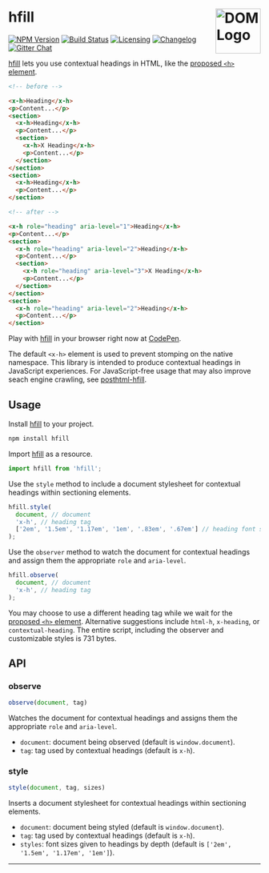 # hfill [<img src="https://resources.whatwg.org/logo-dom.svg" alt="DOM Logo" width="90" height="90" align="right">][hfill]

[![NPM Version][npm-img]][npm-url]
[![Build Status][cli-img]][cli-url]
[![Licensing][lic-img]][lic-url]
[![Changelog][log-img]][log-url]
[![Gitter Chat][git-img]][git-url]

[hfill] lets you use contextual headings in HTML, like the [proposed `<h>` element].

```html
<!-- before -->

<x-h>Heading</x-h>
<p>Content...</p>
<section>
  <x-h>Heading</x-h>
  <p>Content...</p>
  <section>
    <x-h>X Heading</x-h>
    <p>Content...</p>
  </section>
</section>
<section>
  <x-h>Heading</x-h>
  <p>Content...</p>
</section>

<!-- after -->

<x-h role="heading" aria-level="1">Heading</x-h>
<p>Content...</p>
<section>
  <x-h role="heading" aria-level="2">Heading</x-h>
  <p>Content...</p>
  <section>
    <x-h role="heading" aria-level="3">X Heading</x-h>
    <p>Content...</p>
  </section>
</section>
<section>
  <x-h role="heading" aria-level="2">Heading</x-h>
  <p>Content...</p>
</section>
```

Play with [hfill] in your browser right now at [CodePen].

The default `<x-h>` element is used to prevent stomping on the native namespace. This library is intended to produce contextual headings in JavaScript experiences. For JavaScript-free usage that may also improve seach engine crawling, see [posthtml-hfill].

## Usage

Install [hfill] to your project.

```sh
npm install hfill
```

Import [hfill] as a resource.

```js
import hfill from 'hfill';
```

Use the `style` method to include a document stylesheet for contextual headings within sectioning elements.

```js
hfill.style(
  document, // document
  'x-h', // heading tag
  ['2em', '1.5em', '1.17em', '1em', '.83em', '.67em'] // heading font sizes
);
```

Use the `observer` method to watch the document for contextual headings and assign them the appropriate `role` and `aria-level`.

```js
hfill.observe(
  document, // document
  'x-h', // heading tag
);
```

You may choose to use a different heading tag while we wait for the [proposed `<h>` element]. Alternative suggestions include `html-h`, `x-heading`, or `contextual-heading`. The entire script, including the observer and customizable styles is 731 bytes.

## API

### observe

```js
observe(document, tag)
```

Watches the document for contextual headings and assigns them the appropriate `role` and `aria-level`.

- `document`: document being observed (default is `window.document`).
- `tag`: tag used by contextual headings (default is `x-h`).

### style

```js
style(document, tag, sizes)
```

Inserts a document stylesheet for contextual headings within sectioning elements.

- `document`: document being styled (default is `window.document`).
- `tag`: tag used by contextual headings (default is `x-h`).
- `styles`: font sizes given to headings by depth (default is `['2em', '1.5em', '1.17em', '1em']`).

---

[npm-url]: https://www.npmjs.com/package/hfill
[npm-img]: https://img.shields.io/npm/v/hfill.svg
[cli-url]: https://travis-ci.org/jonathantneal/hfill
[cli-img]: https://img.shields.io/travis/jonathantneal/hfill.svg
[lic-url]: LICENSE.md
[lic-img]: https://img.shields.io/npm/l/hfill.svg
[log-url]: CHANGELOG.md
[log-img]: https://img.shields.io/badge/changelog-md-blue.svg
[git-url]: https://gitter.im/postcss/postcss
[git-img]: https://img.shields.io/badge/chat-gitter-blue.svg

[CodePen]: http://codepen.io/jonneal/pen/wgombw
[hfill]: https://github.com/jonathantneal/hfill
[posthtml-hfill]: https://github.com/jonathantneal/posthtml-hfill
[proposed `<h>` element]: https://github.com/w3c/html/issues/774
